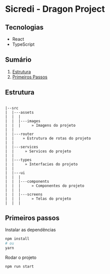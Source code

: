 # Sicredi - Dragon Project

## Tecnologias

- React
- TypeScript

## Sumário

1. [Estrutura](#estrutura)
1. [Primeiros Passos](#primeiros-passos)

## Estrutura

```

|--src
|  |---assets
|  |  |
|  |  |---images
|  |  |     » Imagens do projeto
|  |
|  |---router
|  |    » Estrutura de rotas do projeto
|  |
|  |---services
|  |     » Services do projeto
|  |
|  |---types
|  |     » Interfacies do projeto
|  |
|  |---ui
|  |  |
|  |  |---components
|  |  |     » Componentes do projeto
|  |  |
|  |  |---screens
|  |  |     » Telas do projeto
|  |  |

```

## Primeiros passos

Instalar as dependências

```bash
npm install
# ou
yarn
```

Rodar o projeto

```bash
npm run start
```